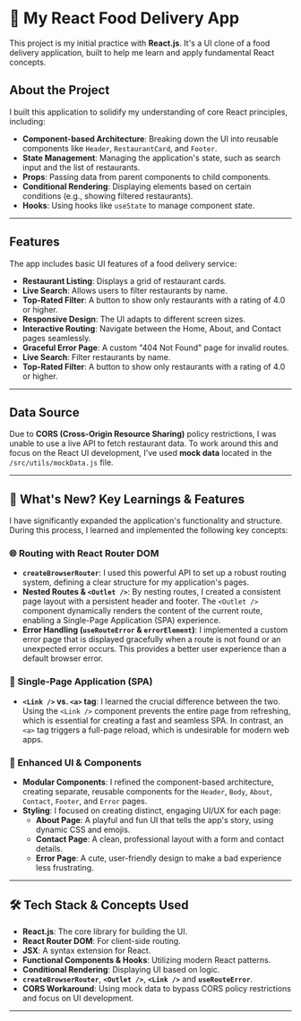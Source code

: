 # 🍔 My React Food Delivery App

This project is my initial practice with **React.js**. It's a UI clone of a food delivery application, built to help me learn and apply fundamental React concepts.

## About the Project

I built this application to solidify my understanding of core React principles, including:
* **Component-based Architecture**: Breaking down the UI into reusable components like `Header`, `RestaurantCard`, and `Footer`.
* **State Management**: Managing the application's state, such as search input and the list of restaurants.
* **Props**: Passing data from parent components to child components.
* **Conditional Rendering**: Displaying elements based on certain conditions (e.g., showing filtered restaurants).
* **Hooks**: Using hooks like `useState` to manage component state.

---

## Features

The app includes basic UI features of a food delivery service:
* **Restaurant Listing**: Displays a grid of restaurant cards.
* **Live Search**: Allows users to filter restaurants by name.
* **Top-Rated Filter**: A button to show only restaurants with a rating of 4.0 or higher.
* **Responsive Design**: The UI adapts to different screen sizes.
* **Interactive Routing**: Navigate between the Home, About, and Contact pages seamlessly.
* **Graceful Error Page**: A custom "404 Not Found" page for invalid routes.
* **Live Search**: Filter restaurants by name.
* **Top-Rated Filter**: A button to show only restaurants with a rating of 4.0 or higher.

---

## Data Source

Due to **CORS (Cross-Origin Resource Sharing)** policy restrictions, I was unable to use a live API to fetch restaurant data. To work around this and focus on the React UI development, I've used **mock data** located in the `/src/utils/mockData.js` file.

---


## 🚀 What's New? Key Learnings & Features

I have significantly expanded the application's functionality and structure. During this process, I learned and implemented the following key concepts:

### 🌐 Routing with React Router DOM

* **`createBrowserRouter`**: I used this powerful API to set up a robust routing system, defining a clear structure for my application's pages.
* **Nested Routes & `<Outlet />`**: By nesting routes, I created a consistent page layout with a persistent header and footer. The `<Outlet />` component dynamically renders the content of the current route, enabling a Single-Page Application (SPA) experience.
* **Error Handling (`useRouteError` & `errorElement`)**: I implemented a custom error page that is displayed gracefully when a route is not found or an unexpected error occurs. This provides a better user experience than a default browser error.

### 🔗 Single-Page Application (SPA)

* **`<Link />` vs. `<a>` tag**: I learned the crucial difference between the two. Using the `<Link />` component prevents the entire page from refreshing, which is essential for creating a fast and seamless SPA. In contrast, an `<a>` tag triggers a full-page reload, which is undesirable for modern web apps.

### 🎨 Enhanced UI & Components

* **Modular Components**: I refined the component-based architecture, creating separate, reusable components for the `Header`, `Body`, `About`, `Contact`, `Footer`, and `Error` pages.
* **Styling**: I focused on creating distinct, engaging UI/UX for each page:
    * **About Page**: A playful and fun UI that tells the app's story, using dynamic CSS and emojis.
    * **Contact Page**: A clean, professional layout with a form and contact details.
    * **Error Page**: A cute, user-friendly design to make a bad experience less frustrating.

---


## 🛠️ Tech Stack & Concepts Used

* **React.js**: The core library for building the UI.
* **React Router DOM**: For client-side routing.
* **JSX**: A syntax extension for React.
* **Functional Components & Hooks**: Utilizing modern React patterns.
* **Conditional Rendering**: Displaying UI based on logic.
* **`createBrowserRouter`**, **`<Outlet />`**, **`<Link />`** and **`useRouteError`**.
* **CORS Workaround**: Using mock data to bypass CORS policy restrictions and focus on UI development.

---

